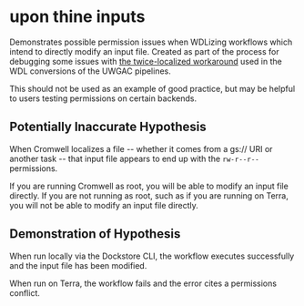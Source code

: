 # upon thine inputs
 Demonstrates possible permission issues when WDLizing workflows which intend to directly modify an input file. Created as part of the process for debugging some issues with [the twice-localized workaround](https://github.com/DataBiosphere/analysis_pipeline_WDL/issues/2) used in the WDL conversions of the UWGAC pipelines.

 This should not be used as an example of good practice, but may be helpful to users testing permissions on certain backends.

## Potentially Inaccurate Hypothesis
 When Cromwell localizes a file -- whether it comes from a gs:// URI or another task -- that input file appears to end up with the `rw-r--r--` permissions.  

 If you are running Cromwell as root, you will be able to modify an input file directly. If you are not running as root, such as if you are running on Terra, you will not be able to modify an input file directly.

## Demonstration of Hypothesis
 When run locally via the Dockstore CLI, the workflow executes successfully and the input file has been modified.  

 When run on Terra, the workflow fails and the error cites a permissions conflict.

